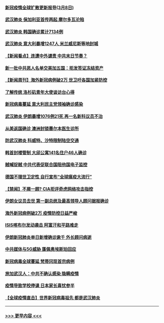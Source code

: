 #### [新冠疫情全球扩散更新报导(3月8日)](../pages/prog202/a102794904.md?t=03082302) 
#### [武汉肺炎 保加利亚首传两起 摩尔多瓦沦陷](../pages/prog202/a102794845.md?t=03082302) 
#### [武汉肺炎 韩国确诊累计7134例](../pages/prog202/a102794726.md?t=03082302) 
#### [武汉肺炎 意大利暴增1247人 米兰威尼斯等地封城](../pages/prog202/a102794689.md?t=03082302) 
#### [【新闻看点】连遭中外谴责 中共末日节奏？](../pages/prog202/a102794677.md?t=03082302) 
#### [新一批中共恶人名单交美加五国：拒发签证冻结资产](../pages/prog202/a102794665.md?t=03082302) 
#### [【新闻周刊】海外新冠病例破2万 世卫吁各国加紧防控](../pages/prog202/a102794613.md?t=03082302) 
#### [了解传统 洛杉矶青年大使谈访台心得](../pages/prog202/a102794378.md?t=03082302) 
#### [新冠病毒蔓延 意大利民主党领袖确诊感染](../pages/prog202/a102794368.md?t=03082302) 
#### [武汉肺炎 伊朗暴增1076例21死 再一名新科议员不治](../pages/prog202/a102794260.md?t=03082302) 
#### [从美返国确诊 澳洲封锁墨尔本医生诊所](../pages/prog202/a102794086.md?t=03082302) 
#### [防武汉肺炎 科威特、沙特限制陆空交通](../pages/prog202/a102793875.md?t=03082302) 
#### [韩首封楼管制 大邱公寓141名住户46人确诊](../pages/prog202/a102793841.md?t=03082302) 
#### [贼喊捉贼  中共代表促联合国阻他国电子监控](../pages/prog202/a102793638.md?t=03082302) 
#### [德国不理世卫定性 自行宣布“全球瘟疫大流行”](../pages/prog202/a102793673.md?t=03082302) 
#### [【禁闻】不屑一顾? CIA拒评奇虎网络攻击指控](../pages/prog202/a102793736.md?t=03082302) 
#### [伊朗女议员去世 第一副总统及最高领导人顾问据报确诊](../pages/prog202/a102793591.md?t=03082302) 
#### [海外新冠病例破2万 疫情防控日益严峻](../pages/prog202/a102793661.md?t=03082302) 
#### [ISIS喀布尔发动袭击 阿富汗和平路难走](../pages/prog202/a102793659.md?t=03082302) 
#### [伊朗新冠肺炎单日新增确诊逾千 外长顾问病逝](../pages/prog202/a102793574.md?t=03082302) 
#### [中共媒体与5G威胁 蓬佩奥埃斯珀回应](../pages/prog202/a102793514.md?t=03082302) 
#### [新冠病毒全球蔓延 梵蒂冈现首宗病例](../pages/prog202/a102793500.md?t=03082302) 
#### [旅加武汉人：中共不确认感染 隐瞒疫情](../pages/prog202/a102793446.md?t=03082302) 
#### [疫情导致学校停课 日本家长喜忧参半](../pages/prog202/a102793448.md?t=03082302) 
#### [【全球疫情直击】世界新冠病毒祖先 都是武汉肺炎](../pages/prog202/a102793272.md?t=03082302) 

----
#### [ >>> 更早内容 <<< ](../indexes/prog202-earlier.md)
